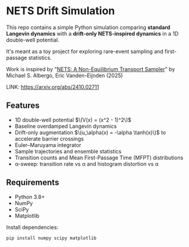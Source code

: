 # NETS Drift Simulation

This repo contains a simple Python simulation comparing **standard Langevin dynamics** with a **drift-only NETS-inspired dynamics** in a 1D double-well potential.  

It's meant as a toy project for exploring rare-event sampling and first-passage statistics.

Work is inspired by "[NETS: A Non-Equilibrium Transport Sampler](https://arxiv.org/abs/2410.02711)" by Michael S. Albergo, Eric Vanden-Eijnden (2025)

LINK: https://arxiv.org/abs/2410.02711

## Features

- 1D double-well potential $\(V(x) = (x^2 - 1)^2\)$
- Baseline overdamped Langevin dynamics
- Drift-only augmentation $\(u_\alpha(x) = -\alpha \tanh(x)\)$ to accelerate barrier crossings
- Euler–Maruyama integrator
- Sample trajectories and ensemble statistics
- Transition counts and Mean First-Passage Time (MFPT) distributions
- α-sweep: transition rate vs α and histogram distortion vs α

## Requirements

- Python 3.8+
- NumPy
- SciPy
- Matplotlib

Install dependencies:

```bash
pip install numpy scipy matplotlib
